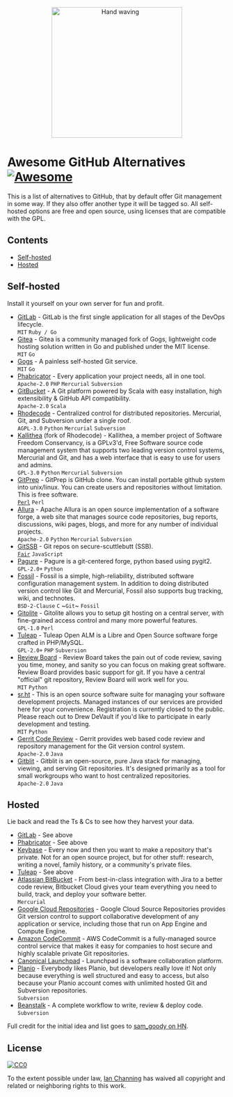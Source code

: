 <div align="center">
<img src="https://upload.wikimedia.org/wikipedia/commons/7/70/Emoji_u1f44b.svg" width="300" alt="Hand waving" />
<!--
Copyright © 2018 Google Licensed under the Apache License, Version 2.0 (the "License"); you may not use this file except in compliance with the License. You may obtain a copy of the License at https://www.apache.org/licenses/LICENSE-2.0. Unless required by applicable law or agreed to in writing, software distributed under the License is distributed on an "AS IS" BASIS, WITHOUT WARRANTIES OR CONDITIONS OF ANY KIND, either express or implied. See the License for the specific
language governing permissions and limitations under the License.
-->
</div>

# Awesome GitHub Alternatives [![Awesome](https://awesome.re/badge.svg)](https://awesome.re)

This is a list of alternatives to GitHub, that by default offer Git management in some way. If they also offer another type it will be tagged so. All self-hosted options are free and open source, using licenses that are compatible with the GPL.

## Contents

* [Self-hosted](#self-hosted)
* [Hosted](#hosted)

## Self-hosted

Install it yourself on your own server for fun and profit.

- [GitLab](https://about.gitlab.com/) - GitLab is the first single application for all stages of the DevOps lifecycle.
<br>`MIT` `Ruby / Go`
- [Gitea](https://gitea.io/en-US/) - Gitea is a community managed fork of Gogs, lightweight code hosting solution written in Go and published under the MIT license.
<br>`MIT` `Go`
- [Gogs](https://gogs.io/) - A painless self-hosted Git service.
<br>`MIT` `Go`
- [Phabricator](https://phacility.com/phabricator/) - Every application your project needs, all in one tool.
<br>`Apache-2.0` `PHP` `Mercurial` `Subversion`
- [GitBucket](https://gitbucket.github.io/) - A Git platform powered by Scala with easy installation, high extensibility & GitHub API compatibility.
<br>`Apache-2.0` `Scala`
- [Rhodecode](https://rhodecode.com/) - Centralized control for distributed repositories. Mercurial, Git, and Subversion under a single roof.
<br>`AGPL-3.0` `Python` `Mercurial` `Subversion`
- [Kallithea](https://kallithea-scm.org/) (fork of Rhodecode) - Kallithea, a member project of Software Freedom Conservancy, is a GPLv3'd, Free Software source code management system that supports two leading version control systems, Mercurial and Git, and has a web interface that is easy to use for users and admins.
<br>`GPL-3.0` `Python` `Mercurial` `Subversion`
- [GitPrep](http://gitprep.yukikimoto.com/) - GitPrep is GitHub clone. You can install portable github system into unix/linux. You can create users and repositories without limitation. This is free software. 
<br>[`Perl`][2] `Perl`
- [Allura](https://allura.apache.org/) - Apache Allura is an open source implementation of a software forge, a web site that manages source code repositories, bug reports, discussions, wiki pages, blogs, and more for any number of individual projects.
<br>`Apache-2.0` `Python` `Mercurial` `Subversion`
- [GitSSB](https://git.scuttlebot.io/%25n92DiQh7ietE%2BR%2BX%2FI403LQoyf2DtR3WQfCkDKlheQU%3D.sha256) - Git repos on secure-scuttlebutt (SSB). 
<br>[`Fair`][3] `JavaScript`
- [Pagure](https://pagure.io/pagure) - Pagure is a git-centered forge, python based using pygit2.
<br>`GPL-2.0+` `Python`
- [Fossil](https://fossil-scm.org) - Fossil is a simple, high-reliability, distributed software configuration management system.  In addition to doing distributed version control like Git and Mercurial, Fossil also supports bug tracking, wiki, and technotes.
<br>`BSD-2-Clause` `C` ~`Git`~ `Fossil`
- [Gitolite](http://gitolite.com/gitolite/) - Gitolite allows you to setup git hosting on a central server, with fine-grained access control and many more powerful features.
<br>`GPL-1.0` `Perl`
- [Tuleap](https://www.tuleap.org) - Tuleap Open ALM is a Libre and Open Source software forge crafted in PHP/MySQL.
<br>`GPL-2.0+` `PHP` `Subversion`
- [Review Board](https://www.reviewboard.org) - Review Board takes the pain out of code review, saving you time, money, and sanity so you can focus on making great software. Review Board provides basic support for git. If you have a central "official" git repository, Review Board will work well for you.
<br>`MIT` `Python`
- [sr.ht](https://drewdevault.com/2018/06/05/Should-you-move-to-sr.ht.html) - This is an open source software suite for managing your software development projects. Managed instances of our services are provided here for your convenience. Registration is currently closed to the public. Please reach out to Drew DeVault if you'd like to participate in early development and testing.
<br>`MIT` `Python`
- [Gerrit Code Review](https://www.gerritcodereview.com/) - Gerrit provides web based code review and repository management for the Git version control system.
<br>`Apache-2.0` `Java`
- [Gitblit](http://gitblit.com/) - Gitblit is an open-source, pure Java stack for managing, viewing, and serving Git repositories.  It's designed primarily as a tool for small workgroups who want to host centralized repositories.
<br>`Apache-2.0` `Java`

## Hosted

Lie back and read the Ts & Cs to see how they harvest your data.

- [GitLab](https://about.gitlab.com/) - See above
- [Phabricator](https://phacility.com/phabricator/) - See above
- [Keybase](https://keybase.io/blog/encrypted-git-for-everyone) - Every now and then you want to make a repository that's private. Not for an open source project, but for other stuff: research, writing a novel, family history, or a community's private files.
- [Tuleap](https://www.tuleap.org) - See above
- [Atlassian BitBucket](https://bitbucket.org/) - From best-in-class integration with Jira to a better code review, Bitbucket Cloud gives your team everything you need to build, track, and deploy your software better.
<br>`Mercurial`
- [Google Cloud Repositories](https://cloud.google.com/source-repositories/) - Google Cloud Source Repositories provides Git version control to support collaborative development of any application or service, including those that run on App Engine and Compute Engine.
- [Amazon CodeCommit](https://aws.amazon.com/codecommit/) - AWS CodeCommit is a fully-managed source control service that makes it easy for companies to host secure and highly scalable private Git repositories.
- [Canonical Launchpad](https://launchpad.net/) - Launchpad is a software collaboration platform.
- [Planio](https://plan.io/subversion-hosting-and-git-hosting/) - Everybody likes Planio, but developers really love it! Not only because everything is well structured and easy to access, but also because your Planio account comes with unlimited hosted Git and Subversion repositories.
<br>`Subversion`
- [Beanstalk](https://beanstalkapp.com/) - A complete workflow to write, review & deploy code.
<br>`Subversion`

Full credit for the initial idea and list goes to [sam_goody on HN][1].

## License

[![CC0](http://mirrors.creativecommons.org/presskit/buttons/88x31/svg/cc-zero.svg)](https://creativecommons.org/publicdomain/zero/1.0/)

To the extent possible under law, [Ian Channing](https://ianchanning.com) has waived all copyright and related or neighboring rights to this work.

[1]: https://news.ycombinator.com/item?id=17254141
[2]: https://opensource.org/licenses/Artistic-2.0
[3]: https://en.wikipedia.org/wiki/Fair_License

